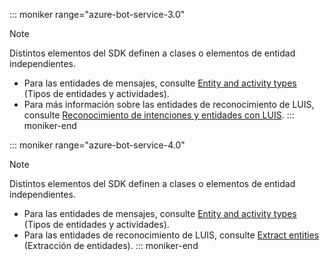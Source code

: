 ::: moniker range="azure-bot-service-3.0"
> [!NOTE]
> Distintos elementos del SDK definen a clases o elementos de entidad independientes.
> - Para las entidades de mensajes, consulte [Entity and activity types](https://docs.microsoft.com/en-us/azure/bot-service/bot-service-activities-entities?view=azure-bot-service-4.0) (Tipos de entidades y actividades).
> - Para más información sobre las entidades de reconocimiento de LUIS, consulte [Reconocimiento de intenciones y entidades con LUIS](../nodejs/bot-builder-nodejs-recognize-intent-luis.md).
::: moniker-end

::: moniker range="azure-bot-service-4.0"
> [!NOTE]
> Distintos elementos del SDK definen a clases o elementos de entidad independientes.
> - Para las entidades de mensajes, consulte [Entity and activity types](https://docs.microsoft.com/en-us/azure/bot-service/bot-service-activities-entities?view=azure-bot-service-4.0) (Tipos de entidades y actividades).
> - Para las entidades de reconocimiento de LUIS, consulte [Extract entities](../v4sdk/bot-builder-howto-v4-luis.md) (Extracción de entidades).
::: moniker-end
